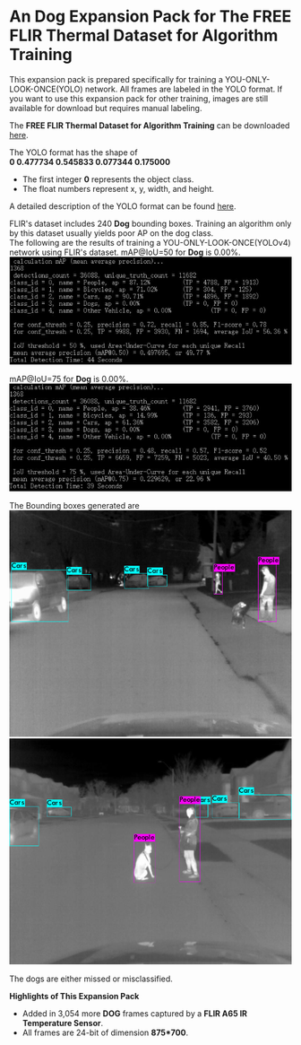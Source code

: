 # An Dog Expansion Pack for The FREE FLIR Thermal Dataset for Algorithm Training
This expansion pack is prepared specifically for training a YOU-ONLY-LOOK-ONCE(YOLO) network. All frames are labeled in the YOLO format.
If you want to use this expansion pack for other training, images are still available for download but requires manual labeling.

The **FREE FLIR Thermal Dataset for Algorithm Training** can be downloaded [here](https://www.flir.ca/oem/adas/adas-dataset-form/).

The YOLO format has the shape of <br />
**0 0.477734 0.545833 0.077344 0.175000**<br />
* The first integer **0** represents the object class.
* The float numbers represent x, y, width, and height. 

A detailed description of the YOLO format can be found [here](https://github.com/AlexeyAB/Yolo_mark/issues/60).

FLIR's dataset includes 240 **Dog** bounding boxes. Training an algorithm only by this dataset usually yields poor AP on the dog class.<br />
The following are the results of training a YOU-ONLY-LOOK-ONCE(YOLOv4) network using FLIR's dataset.
mAP@IoU=50 for **Dog** is 0.00%.<br />
![yolo result](./3.JPG?raw=true)

mAP@IoU=75 for **Dog** is 0.00%.<br />
![yolo result](./4.JPG?raw=true)

The Bounding boxes generated are
![yolo box](./2.jpg?raw=true)
![yolo box](./1.jpg?raw=true)

The dogs are either missed or misclassified.



**Highlights of This Expansion Pack**<br />
* Added in 3,054 more **DOG** frames captured by a **FLIR A65 IR Temperature Sensor**.
* All frames are 24-bit of dimension **875*700**.

